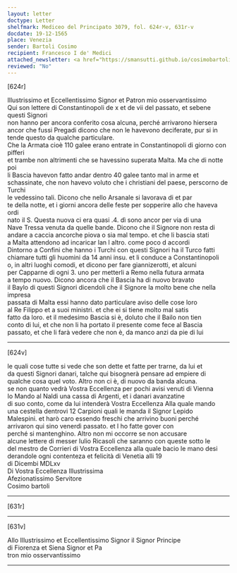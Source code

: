 ```yaml
---
layout: letter
doctype: Letter
shelfmark: Mediceo del Principato 3079, fol. 624r-v, 631r-v
docdate: 19-12-1565
place: Venezia
sender: Bartoli Cosimo
recipient: Francesco I de' Medici
attached_newsletter: <a href="https://smansutti.github.io/cosimobartoli/texts/3079_144/">3079_144</a>
reviewed: "No"
---
```


[624r]  
  
  
Illustrissimo et Eccellentissimo Signor et Patron mio osservantissimo  
Qui son lettere di Constantinopoli de x et de vii del passato, et sebene questi Signori  
non hanno per ancora conferito cosa alcuna, perché arrivarono hiersera  
ancor che fussi Pregadi dicono che non le havevono deciferate, pur si in  
tende questo da qualche particulare.  
Che la Armata cioè 110 galee erano entrate in Constantinopoli di giorno con pifferi  
et trambe non altrimenti che se havessino superata Malta. Ma che di notte poi  
li Bascia havevon fatto andar dentro 40 galee tanto mal in arme et  
schassinate, che non havevo voluto che i christiani del paese, perscorno de Turchi  
le vedessino tali. Dicono che nello Arsanale si lavorava di et par  
te della notte, et i giorni ancora delle feste per sopperire allo che haveva ordi  
nato il S. Questa nuova ci era quasi .4. dì sono ancor per via di una  
Nave Tressa venuta da quelle bande. Dicono che il Signore non resta di  
andare a caccia ancorche piova o sia mal tempo. et che li bascia stati  
a Malta attendono ad incaricar lan l altro. come poco d accordi  
Dintorno a Confini che hanno i Turchi con questi Signori ha il Turco fatti  
chiamare tutti gli huomini da 14 anni insu. et li conduce a Constantinopoli  
o, in altri luoghi comodi, et dicono per fare giannizerotti, et alcuni  
per Capparne di ogni 3. uno per metterli a Remo nella futura armata  
a tempo nuovo. Dicono ancora che il Bascia ha di nuovo bravato  
il Baylo di questi Signori dicendoli che il Signore la molto bene che nella impresa  
passata di Malta essi hanno dato particulare aviso delle cose loro  
al Re Filippo et a suoi ministri. et che ei si tiene molto mal satis  
fatto da loro. et il medesimo Bascia si è, doluto che il Bailo non tien  
conto di lui, et che non li ha portato il presente come fece al Bascia  
passato, et che li farà vedere che non è, da manco anzi da pie di lui  
  
---  

[624v]  
  
  
le quali cose tutte si vede che son dette et fatte per trarne, da lui et  
da questi Signori danari, talche qui bisognerà pensare ad empiere di  
qualche cosa quel voto. Altro non ci è, di nuovo da banda alcuna.  
se non quanto vedrà Vostra Eccellenza per pochi avisi venuti di Vienna  
Io Mando al Naldi una cassa di Argenti, et i danari avanzatine  
di suo conto, come da lui intenderà Vostra Eccellenza Alla quale mando  
una cestella dentrovi 12 Carpioni quali le manda il Signor Lepido  
Malespini. et harò caro essendo freschi che arrivino buoni perché  
arrivaron qui sino venerdì passato. et l ho fatte gover con  
perché si mantenghino. Altro non mi occorre se non accusare  
alcune lettere di messer Iulio Ricasoli che saranno con queste sotto le  
del mestro de Corrieri di Vostra Eccellenza alla quale bacio le mano desi  
derandole ogni contenteza et felicità di Venetia alli 19  
di Dicembi MDLxv  
Di Vostra Eccellenza Illustrissima  
Afezionatissimo Servitore  
Cosimo bartoli  
  
---  

[631r]  
  
  
  
---  

[631v]  
  
  
Allo Illustrissimo et Eccellentissimo Signor il Signor Principe  
di Fiorenza et Siena Signor et Pa  
tron mio osservantissimo  
  
---  

